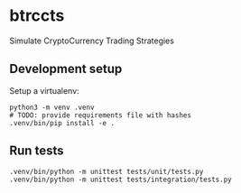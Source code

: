 # btrccts

Simulate CryptoCurrency Trading Strategies

## Development setup

Setup a virtualenv:

    python3 -m venv .venv
    # TODO: provide requirements file with hashes
    .venv/bin/pip install -e .

## Run tests

    .venv/bin/python -m unittest tests/unit/tests.py
    .venv/bin/python -m unittest tests/integration/tests.py
